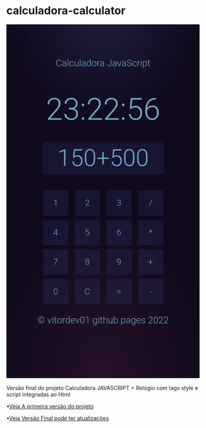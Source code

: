 # calculadora-calculator
![App Ideas Image](./calculadora.jpg)

Versão final do projeto Calculadora JAVASCRIPT + Relógio com tags style e script integradas ao Html

•[Veja A primeira versão do projeto](https://vitordev01.github.io/Calculadora-Relogio/)

•[Veja Versão Final pode ter atualizações](https://vitordev01.github.io/calculadora-calculator/)
